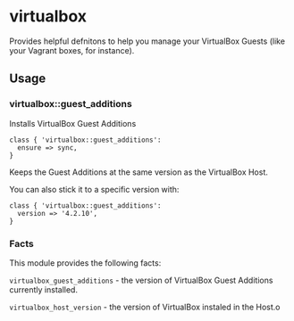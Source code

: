 # virtualbox

Provides helpful defnitons to help you manage your VirtualBox Guests
(like your Vagrant boxes, for instance).

## Usage

### virtualbox::guest_additions

Installs VirtualBox Guest Additions

    class { 'virtualbox::guest_additions':
      ensure => sync,
    }

Keeps the Guest Additions at the same version as the VirtualBox Host.

You can also stick it to a specific version with:

    class { 'virtualbox::guest_additions':
      version => '4.2.10',
    }

### Facts

This module provides the following facts:

`virtualbox_guest_additions` - the version of VirtualBox Guest Additions
currently installed.

`virtualbox_host_version` - the version of VirtualBox instaled in the Host.o
